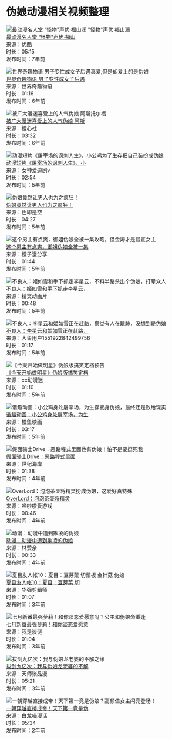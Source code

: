 # 伪娘动漫相关视频整理

![最动漫名人堂 “怪物"声优·福山润 "怪物"声优 福山润](//vthumb.ykimg.com/054102015A2E553219C1EF49580BC9BC)  
[最动漫名人堂 “怪物"声优·福山](//v.youku.com/v_show/id_XMzA0NzIzOTI3Ng==.html?from=s1.8-1-1.2)  
来源：优酷  
时长：05:15  
发布时间：7年前  

![世界奇趣物语 男子变性成女子后遇真爱,但是却爱上的是伪娘](//vthumb.ykimg.com/054101015C09EF398B6C06927359EBC4)  
[世界奇趣物语 男子变性成女子后遇](//v.youku.com/v_show/id_XMzk1MzM1NjY5Ng==.html?from=s1.8-1-1.2)  
来源：世界奇趣物语  
时长：01:16  
发布时间：6年前  

![被广大漫迷喜爱上的人气伪娘 阿斯托尔福](//vthumb.ykimg.com/054101015C1349F68B3660974CBB1D12)  
[被广大漫迷喜爱上的人气伪娘 阿斯](//v.youku.com/v_show/id_XMzk2MzgzODUwMA==.html?from=s1.8-1-1.2)  
来源：橙心社  
时长：03:32  
发布时间：6年前  

![动漫短片《屠宰场的讽刺人生》，小公鸡为了生存把自己装扮成伪娘](//vthumb.ykimg.com/054101015C709CB5AD8C70901BB22EA5)  
[动漫短片《屠宰场的讽刺人生》，小](//v.youku.com/v_show/id_XNDA3NDg4ODA0NA==.html?from=s1.8-1-1.2)  
来源：女神爱追剧v  
时长：02:54  
发布时间：5年前  

![伪娘竟然让男人也为之疯狂！](//vthumb.ykimg.com/054101015CE9D3B315673C8BC5BD1B78)  
[伪娘竟然让男人也为之疯狂！](//v.youku.com/v_show/id_XNDE5NjUzNDgzNg==.html?from=s1.8-1-1.2)  
来源：色即是空  
时长：04:27  
发布时间：5年前  

![这个男主有点爽，御姐伪娘全被一集攻略，但金姆才是官宣女主](//vthumb.ykimg.com/054101015D3BC6A0AD8C708E761DC92A)  
[这个男主有点爽，御姐伪娘全被一集](//v.youku.com/v_show/id_XNDI4OTQ3MjMwOA==.html?from=s1.8-1-1.2)  
来源：橙子漫分享  
时长：01:44  
发布时间：5年前  

![不良人：姬如雪和手下抓走李星云，不料半路杀出个伪娘，打晕众人](//vthumb.ykimg.com/054101015D5814BEB09CD08D71DB48B8)  
[不良人：姬如雪和手下抓走李星云，](//v.youku.com/v_show/id_XNDMxODk4ODIwMA==.html?from=s1.8-1-1.2)  
来源：精灵动画片  
时长：00:48  
发布时间：5年前  

![不良人：李星云和姬如雪正在赶路，察觉有人在跟踪，没想到是伪娘](//vthumb.ykimg.com/054101015D8134868B6C0697269CC63A)  
[不良人：李星云和姬如雪正在赶路，](//v.youku.com/v_show/id_XNDM2NTM5ODIyNA==.html?from=s1.8-1-1.2)  
来源：大鱼用户1551922842499756  
时长：01:17  
发布时间：5年前  

![《今天开始做明星》伪娘版搞笑定档预告](//vthumb.ykimg.com/054101015DF27365AD8C70143A837BAE)  
[《今天开始做明星》伪娘版搞笑定档](//v.youku.com/v_show/id_XNDQ2NzUwNTA4MA==.html?from=s1.8-1-1.2)  
来源：cc动漫迷  
时长：01:10  
发布时间：5年前  

![谐趣动画：小公鸡身处屠宰场，为生存变身伪娘，最终还是败给现实](//vthumb.ykimg.com/054101015DFF6865AD8C7098955907D1)  
[谐趣动画：小公鸡身处屠宰场，为生](//v.youku.com/v_show/id_XNDQ3ODkwOTQwMA==.html?from=s1.8-1-1.2)  
来源：橙鱼映画  
时长：03:17  
发布时间：5年前  

![假面骑士Drive：恶路程式里面也有伪娘！怕不是要逗死我](//vthumb.ykimg.com/054101015EE1DEAC0F954C95AA28E00C)  
[假面骑士Drive：恶路程式里面](//v.youku.com/v_show/id_XNDcwNzk5MjQwOA==.html?from=s1.8-1-1.2)  
来源：世纪海岸  
时长：01:38  
发布时间：4年前  

![OverLord：泡泡茶壶将精灵扮成伪娘，这爱好真特殊](//vthumb.ykimg.com/054101015F58527304CD83A824B8C759)  
[OverLord：泡泡茶壶将精灵](//v.youku.com/v_show/id_XNDg0NzUyNTkzNg==.html?from=s1.8-1-1.2)  
来源：哗啦啦爱游戏  
时长：00:46  
发布时间：4年前  

![动漫：动漫中遭到欺凌的伪娘](//vthumb.ykimg.com/054706015FA729EB000001236906987F)  
[动漫：动漫中遭到欺凌的伪娘](//v.youku.com/v_show/id_XNDk0OTAwNTI4MA==.html?from=s1.8-1-1.2)  
来源：林赞奈  
时长：00:33  
发布时间：4年前  

![夏目友人帐10：夏目：豆芽菜 切菜板 金针菇 伪娘](//vthumb.ykimg.com/054101016065595D047BD7B377D46E85)  
[夏目友人帐10：夏目：豆芽菜 切](//v.youku.com/v_show/id_XNTEzMTA4ODUyOA==.html?from=s1.8-1-1.2)  
来源：华强剪辑师  
时长：01:07  
发布时间：3年前  

![七月新番最强萝莉！和你谈恋爱愿意吗？公主和伪娘命重逢](//vthumb.ykimg.com/0541010160F56B5507937E9BE5E89D5C)  
[七月新番最强萝莉！和你谈恋爱愿意](//v.youku.com/v_show/id_XNTE4MzUzODk5Mg==.html?from=s1.8-1-1.2)  
来源：我是淡谜  
时长：01:04  
发布时间：3年前  

![拔剑九亿次：我与伪娘龙老婆的不解之缘](//vthumb.ykimg.com/05410101614AFCEB052D3F9C71964C31)  
[拔剑九亿次：我与伪娘龙老婆的不解](//v.youku.com/v_show/id_XNTE5ODMzNDgxMg==.html?from=s1.8-1-1.2)  
来源：天师张品漫  
时长：05:21  
发布时间：3年前  

![一朝穿越直接成帝！天下第一竟是伪娘？高颜值女主闪亮登场！](//vthumb.ykimg.com/054101016280A783052D3F9F02BCB109)  
[一朝穿越直接成帝！天下第一竟是伪](//v.youku.com/v_show/id_XNTg2OTg5NDk2NA==.html?from=s1.8-1-1.2)  
来源：白龙喵漫话  
时长：05:34  
发布时间：2年前  